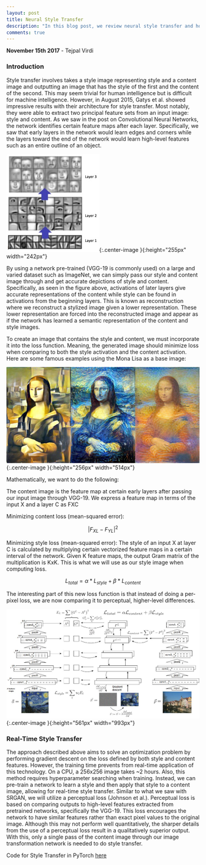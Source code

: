 ```yaml
---
layout: post
title: Neural Style Transfer
description: "In this blog post, we review neural style transfer and how it has advanced in the last few years."
comments: true
---
```

**November 15th 2017** - Tejpal Virdi

### Introduction
Style transfer involves takes a style image representing style and a content image and outputting an image that has the style of the first and the content of the second. This may seem trivial for human intelligence but is difficult for machine intelligence. However, in August 2015, Gatys et al. showed impressive results with their architecture for style transfer. Most notably, they were able to extract two principal feature sets from an input image: style and content.
As we saw in the post on Convolutional Neural Networks, the network identifies certain feature maps after each layer. Specifically, we saw that early layers in the network would learn edges and corners while the layers toward the end of the network would learn high-level features such as an entire outline of an object.

![Filters](/images/visfilters.jpg){:.center-image }{:height="255px" width="242px"}

By using a network pre-trained (VGG-19 is commonly used) on a large and varied dataset such as ImageNet, we can simply pass our style and content image through and get accurate depictions of style and content. Specifically, as seen in the figure above, activations of later layers give accurate representations of the content while style can be found in activations from the beginning layers. This is known as reconstruction where we reconstruct a stylized image given a lower representation. These lower representation are forced into the reconstructed image and appear as if the network has learned a semantic representation of the content and style images.

To create an image that contains the style and content, we must incorporate it into the loss function. Meaning, the generated image should minimize loss when comparing to both the style activation and the content activation. Here are some famous examples using the Mona Lisa as a base image:

![Filters](/images/mona.jpg){:.center-image }{:height="256px" width="514px"}

Mathematically, we want to do the following:

The content image is the feature map at certain early layers after passing our input image through VGG-19. We express a feature map in terms of the input X and a layer C as FXC

Minimizing content loss (mean-squared error): 

$$ | F_{XL}  - F_{YL}|^{2} $$

Minimizing style loss (mean-squared error):
The style of an input X at layer C is calculated by multiplying certain vectorized feature maps in a certain interval of the network. Given K feature maps, the output Gram matrix of the multiplication is KxK. This is what we will use as our style image when computing loss. 

$$ L_{total} = \alpha * L_{style} + \beta * L_{content} $$

The interesting part of this new loss function is that instead of doing a per-pixel loss, we are now comparing it to perceptual, higher-level differences. 

![Filters](/images/nstyle.jpg){:.center-image }{:height="561px" width="993px"}

### Real-Time Style Transfer

The approach described above aims to solve an optimization problem by performing gradient descent on the loss defined by both style and content features. However, the training time prevents from real-time application of this technology. On a CPU, a 256x256 image takes ~2 hours. Also, this method requires hyperparameter searching when training. Instead, we can pre-train a network to learn a style and then apply that style to a content image, allowing for real-time style transfer. Similar to what we saw with SRGAN, we will utilize a perceptual loss (Johnson et al.). Perceptual loss is based on comparing outputs to high-level features extracted from pretrained networks, specifically the VGG-19. This loss encourages the network to have similar features rather than exact pixel values to the original image. Although this may not perform well quantitatively, the sharper details from the use of a perceptual loss result in a qualitatively superior output. With this, only a single pass of the content image through our image transformation network is needed to do style transfer. 

Code for Style Transfer in PyTorch [here](http://pytorch.org/tutorials/advanced/neural_style_tutorial.html) 

